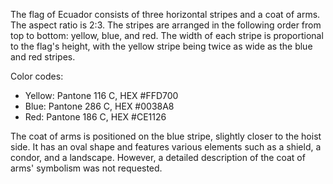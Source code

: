 The flag of Ecuador consists of three horizontal stripes and a coat of arms. The aspect ratio is 2:3. The stripes are arranged in the following order from top to bottom: yellow, blue, and red. The width of each stripe is proportional to the flag's height, with the yellow stripe being twice as wide as the blue and red stripes.

Color codes:
- Yellow: Pantone 116 C, HEX #FFD700
- Blue: Pantone 286 C, HEX #0038A8
- Red: Pantone 186 C, HEX #CE1126

The coat of arms is positioned on the blue stripe, slightly closer to the hoist side. It has an oval shape and features various elements such as a shield, a condor, and a landscape. However, a detailed description of the coat of arms' symbolism was not requested.